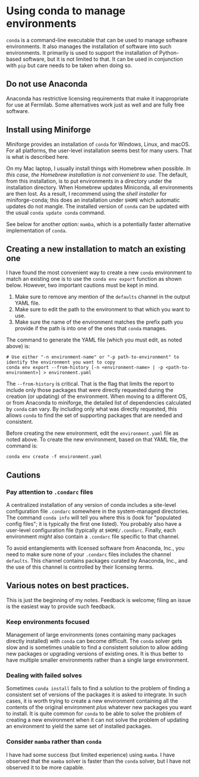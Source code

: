 # Using conda to manage environments

`conda` is a command-line executable that can be used to manage software environments.
It also manages the installation of software into such environments.
It primarily is used to support the installation of Python-based software, but it is not limited to that.
It can be used in conjunction with `pip` but care needs to be taken when doing so.

## Do not use Anaconda

Anaconda has restrictive licensing requirements that make it inappropriate for use at Fermilab.
Some alternatives work just as well and are fully free software.

## Install using Miniforge

Miniforge provides an installation of `conda` for Windows, Linux, and macOS.
For all platforms, the user-level installation seems best for many users.
That is what is described here.

On my Mac laptop, I usually install things with Homebrew when possible.
*In this case, the Homebrew installation is not convenient to use.*
The default, from this installation, is to put environments in a directory under the installation directory.
When Homebrew updates Miniconda, all environments are then lost.
As a result, I recommend using the *shell installer* for miniforge-conda; this does an installation under `$HOME` which automatic updates do not mangle. The installed version of `conda` can be updated with the usual `conda update conda` command.

See below for another option: `mamba`, which is a potentially faster alternative implementation of `conda`.

## Creating a new installation to match an existing one

I have found the most convenient way to create a new `conda` environment to match an existing one is to use the `conda env export` function as shown below.
However, two important cautions must be kept in mind.

1. Make sure to remove any mention of the `defaults` channel in the output YAML file.
2. Make sure to edit the path to the environment to that which you want to use.
3. Make sure the name of the environment matches the prefix path you provide if the path is into one of the ones that `conda` manages.

The command to generate the YAML file (which you must edit, as noted above) is:

    # Use either "-n environment-name" or "-p path-to-environment" to identify the environment you want to copy
    conda env export --from-history [-n <environment-name> | -p <path-to-environment>] > environment.yaml

The `--from-history` is critical.
That is the flag that limits the report to include only those packages that were directly requested during the creation (or updating) of the environment.
When moving to a different OS, or from Anaconda to miniforge, the detailed list of dependencies calculated by `conda` can vary.
By including only what was directly requested, this allows `conda` to find the set of supporting packages that are needed and consistent.

Before creating the new environment, edit the `environment.yaml` file as noted above.
To create the new environment, based on that YAML file, the command is:

    conda env create -f environment.yaml

## Cautions

### Pay attention to `.condarc` files

A centralized installation of any version of conda includes a site-level configuration file `.condarc` somewhere in the system-managed directories.
The command `conda info` will tell you where this is (look for "populated config files"; it is typically the first one listed).
You probably also have a user-level configuration file (typically at `$HOME/.condarc`.
Finally, each environment *might* also contain a `.condarc` file specific to that channel.

To avoid entanglements with licensed software from Anaconda, Inc., you need to make sure none of your `.condarc` files includes the channel `defaults`.
This channel contains packages curated by Anaconda, Inc., and the use of this channel is controlled by their licensing terms.

## Various notes on best practices.

This is just the beginning of my notes. Feedback is welcome; filing an issue is the easiest way to provide such feedback.

### Keep environments focused

Management of large environments (ones containing many packages directly installed) with `conda` can become difficult.
The `conda` solver gets slow and is sometimes unable to find a consistent solution to allow adding new packages or upgrading versions of existing ones.
It is thus better to have multiple smaller environments rather than a single large environment.

### Dealing with failed solves

Sometimes `conda install` fails to find a solution to the problem of finding a consistent set of versions of the packages it is asked to integrate.
In such cases, it is worth trying to create a new environment containing all the contents of the original environment *plus* whatever new packages you want to install.
It is quite common for `conda` to be able to solve the problem of creating a new environment when it can not solve the problem of updating an environment to yield the same set of installed packages.

### Consider `mamba` rather than `conda`

I have had some success (but limited experience) using `mamba`.
I have observed that the `mamba` solver is faster than the `conda` solver, but I have not observed it to be more capable.
